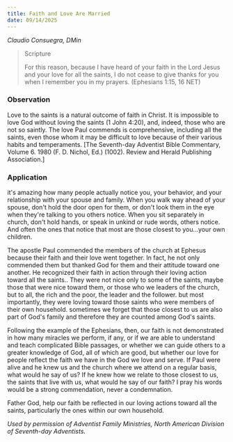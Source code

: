```yaml
---
title: Faith and Love Are Married
date: 09/14/2025
---
```


_Claudio Consuegra, DMin_

> <p>Scripture</p>
> For this reason, because I have heard of your faith in the Lord Jesus and your love for all the saints, I do not cease to give thanks for you when I remember you in my prayers. (Ephesians 1:15, 16 NET)

### Observation

Love to the saints is a natural outcome of faith in Christ. It is impossible to love God without loving the saints (1 John 4:20), and, indeed, those who are not so saintly. The love Paul commends is comprehensive, including all the saints, even those whom it may be difficult to love because of their various habits and temperaments. [The Seventh-day Adventist Bible Commentary, Volume 6. 1980 (F. D. Nichol, Ed.) (1002). Review and Herald Publishing Association.]

### Application

it's amazing how many people actually notice you, your behavior, and your relationship with your spouse and family. When you walk way ahead of your spouse, don't hold the door open for them, or don't look them in the eye when they're talking to you others notice. When you sit separately in church, don't hold hands, or speak in unkind or rude words, others notice. And often the ones that notice that most are those closest to you...your own children.

The apostle Paul commended the members of the church at Ephesus because their faith and their love went together. In fact, he not only commended them but thanked God for them and their attitude toward one another. He recognized their faith in action through their loving action toward all the saints.. They were not nice only to some of the saints, maybe those that were nice toward them, or those who we leaders of the church, but to all, the rich and the poor, the leader and the follower. but most importantly, they were loving toward those saints who were members of their own household. sometimes we forget that those closest to us are also part of God's family and therefore they are counted among God's saints.

Following the example of the Ephesians, then, our faith is not demonstrated in how many miracles we perform, if any, or if we are able to understand and teach complicated Bible passages, or whether we can guide others to a greater knowledge of God, all of which are good, but whether our love for people reflect the faith we have in the God we love and serve. If Paul were alive and he knew us and the church where we attend on a regular basis, what would he say of us? If he knew how we relate to those closest to us, the saints that live with us, what would he say of our faith? I pray his words would be a strong commendation, never a condemnation.

<b> </b>Father God, help our faith be reflected in our loving actions toward all the saints, particularly the ones within our own household.

_Used by permission of Adventist Family Ministries, North American Division of Seventh-day Adventists._